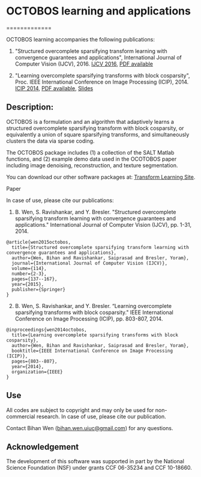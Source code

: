 # OCTOBOS learning and applications
=============

OCTOBOS learning accompanies the following publications: 

1. "Structured overcomplete sparsifying transform learning with convergence guarantees and applications", International Journal of Computer Vision (IJCV), 2016. [IJCV 2016](http://link.springer.com/article/10.1007/s11263-014-0761-1), [PDF available](http://transformlearning.csl.illinois.edu/assets/Sai/JournalPapers/SaiBihanIJCV2014OCTOBOS.pdf)

2. "Learning overcomplete sparsifying transforms with block cosparsity", Proc. IEEE International Conference on Image Processing (ICIP), 2014. [ICIP 2014](http://ieeexplore.ieee.org/stamp/stamp.jsp?tp=&arnumber=7025161), [PDF available](http://transformlearning.csl.illinois.edu/assets/Sai/ConferencePapers/SaiBihanICIP2014OCTOBOS.pdf), [Slides](http://transformlearning.csl.illinois.edu/assets/Sai/ConferenceSlidesandPosters/SaiBihanICIP2014OCTOBOS_slides.pdf)

Description:
-----

OCTOBOS is a formulation and an algorithm that adaptively learns a structured overcomplete sparsifying transform with block cosparsity, or equivalently a union of square sparsifying transforms, and simultaneously clusters the data via sparse coding.

The OCTOBOS package includes (1) a collection of the SALT Matlab functions, and (2) example demo data used in the OCOTOBOS paper including image denoising, reconstruction, and texture segmentation.

You can download our other software packages at: [Transform Learning Site](http://transformlearning.csl.illinois.edu/).

Paper

In case of use, please cite our publications:

1. B. Wen, S. Ravishankar, and Y. Bresler. "Structured overcomplete sparsifying transform learning with convergence guarantees and applications." International Journal of Computer Vision (IJCV), pp. 1-31, 2014.

```
@article{wen2015octobos,
  title={Structured overcomplete sparsifying transform learning with convergence guarantees and applications},
  author={Wen, Bihan and Ravishankar, Saiprasad and Bresler, Yoram},
  journal={International Journal of Computer Vision (IJCV)},
  volume={114},
  number={2-3},
  pages={137--167},
  year={2015},
  publisher={Springer}
}
```

2. B. Wen, S. Ravishankar, and Y. Bresler. “Learning overcomplete sparsifying transforms with block cosparsity." IEEE International Conference on Image Processing (ICIP), pp. 803-807, 2014.

```
@inproceedings{wen2014octobos,
  title={Learning overcomplete sparsifying transforms with block cosparsity},
  author={Wen, Bihan and Ravishankar, Saiprasad and Bresler, Yoram},
  booktitle={IEEE International Conference on Image Processing (ICIP)},
  pages={803--807},
  year={2014},
  organization={IEEE}
}
```

Use
---
All codes are subject to copyright and may only be used for non-commercial research. In case of use, please cite our publication.

Contact Bihan Wen (bihan.wen.uiuc@gmail.com) for any questions.

Acknowledgement
---
The development of this software was supported in part by the National Science Foundation (NSF) under grants CCF 06-35234 and CCF 10-18660.
